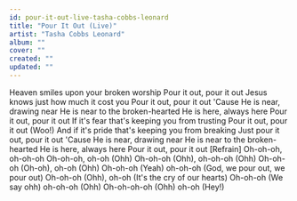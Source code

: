 ```yaml
---
id: pour-it-out-live-tasha-cobbs-leonard
title: "Pour It Out (Live)"
artist: "Tasha Cobbs Leonard"
album: ""
cover: ""
created: ""
updated: ""
---
```


Heaven smiles upon your broken worship
Pour it out, pour it out
Jesus knows just how much it cost you
Pour it out, pour it out
'Cause He is near, drawing near
He is near to the broken-hearted
He is here, always here
Pour it out, pour it out
If it's fear that's keeping you from trusting
Pour it out, pour it out (Woo!)
And if it's pride that's keeping you from breaking
Just pour it out, pour it out
'Cause He is near, drawing near
He is near to the broken-hearted
He is here, always here
Pour it out, pour it out
[Refrain]
Oh-oh-oh, oh-oh-oh
Oh-oh-oh, oh-oh (Ohh)
Oh-oh-oh (Ohh), oh-oh-oh (Ohh)
Oh-oh-oh (Oh-oh), oh-oh
(Ohh) Oh-oh-oh (Yeah) oh-oh-oh
(God, we pour out, we pour out)
Oh-oh-oh (Ohh), oh-oh
(It's the cry of our hеarts)
Oh-oh-oh (We say ohh) oh-oh-oh (Ohh)
Oh-oh-oh-oh (Ohh) oh-oh (Hey!)